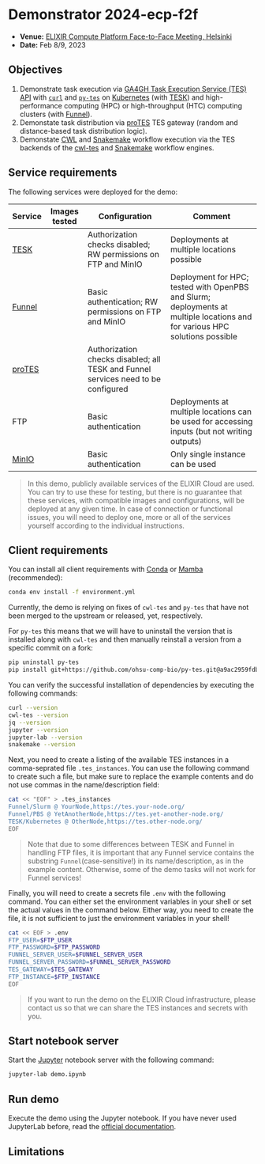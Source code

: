 # Demonstrator 2024-ecp-f2f

- **Venue:** [ELIXIR Compute Platform Face-to-Face Meeting, Helsinki](https://elixir-europe.org/events/elixir-compute-platform-2023-face-face-meeting)
- **Date:** Feb 8/9, 2023

## Objectives

1. Demonstrate task execution via [GA4GH Task Execution Service (TES)
   API][specs-tes] with [`curl`][soft-curl] and [`py-tes`][soft-py-tes] on
   [Kubernetes][soft-kube] (with [TESK][soft-tesk]) and high-performance
   computing (HPC) or high-throughput (HTC) computing clusters (with
   [Funnel][soft-funnel]).
2. Demonstate task distribution via [proTES][soft-protes] TES gateway (random
   and distance-based task distribution logic).
3. Demonstate [CWL][lang-cwl] and [Snakemake][lang-smk] workflow execution via
   the TES backends of the [cwl-tes][soft-cwl-tes] and [Snakemake][soft-smk]
   workflow engines.

## Service requirements

The following services were deployed for the demo:

| Service | Images tested | Configuration | Comment |
| --- | --- | --- | --- |
| [TESK][soft-tesk] |  | Authorization checks disabled; RW permissions on FTP and MinIO | Deployments at multiple locations possible |
| [Funnel][soft-funnel] |  | Basic authentication; RW permissions on FTP and MinIO | Deployment for HPC; tested with OpenPBS and Slurm; deployments at multiple locations and for various HPC solutions possible |
| [proTES][soft-protes] |  | Authorization checks disabled; all TESK and Funnel services need to be configured | |
| FTP | | Basic authentication | Deployments at multiple locations can be used for accessing inputs (but not writing outputs) |
| [MinIO][soft-minio] |  | Basic authentication | Only single instance can be used |

> In this demo, publicly available services of the ELIXIR Cloud are used. You
> can try to use these for testing, but there is no guarantee that these
> services, with compatible images and configurations, will be deployed at any
> given time. In case of connection or functional issues, you will need to
> deploy one, more or all of the services yourself according to the individual
> instructions.

## Client requirements

You can install all client requirements with [Conda][soft-conda] or
[Mamba][soft-mamba] (recommended):

```bash
conda env install -f environment.yml
```

Currently, the demo is relying on fixes of `cwl-tes` and `py-tes` that have
not been merged to the upstream or released, yet, respectively.

For `py-tes` this means that we will have to uninstall the version that is
installed along with `cwl-tes` and then manually reinstall a version from a
specific commit on a fork:

```bash
pip uninstall py-tes
pip install git+https://github.com/ohsu-comp-bio/py-tes.git@a9ac2959fdb38bd31433d358724e20c2c544c6a1
```

You can verify the successful installation of dependencies by executing the
following commands:

```bash
curl --version
cwl-tes --version
jq --version
jupyter --version
jupyter-lab --version
snakemake --version
```

Next, you need to create a listing of the available TES instances in a
comma-seprated file `.tes_instances`. You can use the following command to
create such a file, but make sure to replace the example contents and do not
use commas in the name/description field:

```bash
cat << "EOF" > .tes_instances
Funnel/Slurm @ YourNode,https://tes.your-node.org/
Funnel/PBS @ YetAnotherNode,https://tes.yet-another-node.org/
TESK/Kubernetes @ OtherNode,https://tes.other-node.org/
EOF
```

> Note that due to some differences between TESK and Funnel in handling FTP
> files, it is important that any Funnel service contains the substring
> `Funnel`(case-sensitive!) in its name/description, as in the example content.
> Otherwise, some of the demo tasks will not work for Funnel services!

Finally, you will need to create a secrets file `.env` with the following
command.  You can either set the environment variables in your shell or set the
actual values in the command below. Either way, you need to create the file, it
is not sufficient to just the environment variables in your shell!

```bash
cat << EOF > .env
FTP_USER=$FTP_USER
FTP_PASSWORD=$FTP_PASSWORD
FUNNEL_SERVER_USER=$FUNNEL_SERVER_USER
FUNNEL_SERVER_PASSWORD=$FUNNEL_SERVER_PASSWORD
TES_GATEWAY=$TES_GATEWAY
FTP_INSTANCE=$FTP_INSTANCE
EOF
```

> If you want to run the demo on the ELIXIR Cloud infrastructure, please
> contact us so that we can share the TES instances and secrets with you.

## Start notebook server

Start the [Jupyter][soft-jupyter] notebook server with the following command:

```bash
jupyter-lab demo.ipynb
```

## Run demo

Execute the demo using the Jupyter notebook. If you have never used JupyterLab
before, read the [official documentation][docs-jupyter-lab].

## Limitations

[docs-jupyter-lab]: <https://jupyterlab.readthedocs.io/>
[lang-cwl]: <https://www.commonwl.org/>
[lang-smk]: <https://snakemake.readthedocs.io/>
[specs-tes]: <https://github.com/ga4gh/task-execution-schemas/>
[soft-conda]: <https://conda.io/>
[soft-curl]: <https://curl.se/>
[soft-cwl-tes]: <https://github.com/ohsu-comp-bio/cwl-tes>
[soft-jupyter]: <https://jupyter.org/>
[soft-kube]: <https://kubernetes.io/>
[soft-funnel]: <https://ohsu-comp-bio.github.io/funnel>
[soft-mamba]: <https://mamba.readthedocs.io/>
[soft-minio]: <https://min.io/>
[soft-protes]: <https://github.com/elixir-cloud-aai/proTES>
[soft-py-tes]: <https://github.com/ohsu-comp-bio/py-tes>
[soft-smk]: <https://snakemake.readthedocs.io/en/stable/executing/cloud.html#executing-a-snakemake-workflow-via-ga4gh-tes>
[soft-tesk]: <https://github.com/elixir-cloud-aai/tesk>
